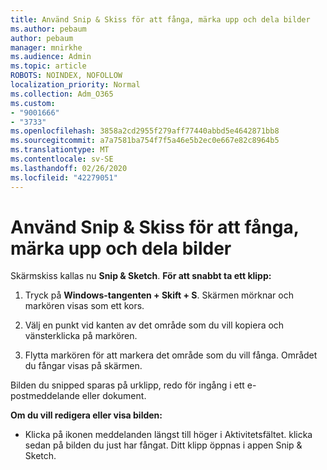 ```yaml
---
title: Använd Snip & Skiss för att fånga, märka upp och dela bilder
ms.author: pebaum
author: pebaum
manager: mnirkhe
ms.audience: Admin
ms.topic: article
ROBOTS: NOINDEX, NOFOLLOW
localization_priority: Normal
ms.collection: Adm_O365
ms.custom:
- "9001666"
- "3733"
ms.openlocfilehash: 3858a2cd2955f279aff77440abbd5e4642871bb8
ms.sourcegitcommit: a7a7581ba754f7f5a46e5b2ec0e667e82c8964b5
ms.translationtype: MT
ms.contentlocale: sv-SE
ms.lasthandoff: 02/26/2020
ms.locfileid: "42279051"
---
```

# <a name="use-snip--sketch-to-capture-mark-up-and-share-images"></a>Använd Snip & Skiss för att fånga, märka upp och dela bilder

Skärmskiss kallas nu **Snip & Sketch**. **För att snabbt ta ett klipp:**

1. Tryck på **Windows-tangenten + Skift + S**. Skärmen mörknar och markören visas som ett kors. 

2. Välj en punkt vid kanten av det område som du vill kopiera och vänsterklicka på markören. 

3. Flytta markören för att markera det område som du vill fånga. Området du fångar visas på skärmen.

Bilden du snipped sparas på urklipp, redo för ingång i ett e-postmeddelande eller dokument. 

**Om du vill redigera eller visa bilden:** 

- Klicka på ikonen meddelanden längst till höger i Aktivitetsfältet. klicka sedan på bilden du just har fångat. Ditt klipp öppnas i appen Snip & Sketch.
